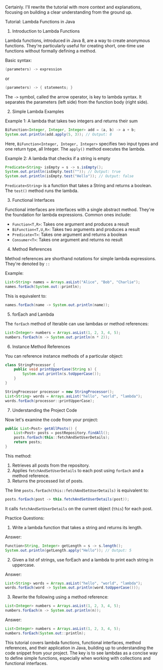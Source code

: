 Certainly. I'll rewrite the tutorial with more context and explanations, focusing on building a clear understanding from the ground up.

Tutorial: Lambda Functions in Java

1. Introduction to Lambda Functions

Lambda functions, introduced in Java 8, are a way to create anonymous functions. They're particularly useful for creating short, one-time use functions without formally defining a method.

Basic syntax:

```java
(parameters) -> expression
```

or

```java
(parameters) -> { statements; }
```

The `->` symbol, called the arrow operator, is key to lambda syntax. It separates the parameters (left side) from the function body (right side).

2. Simple Lambda Examples

Example 1: A lambda that takes two integers and returns their sum

```java
BiFunction<Integer, Integer, Integer> add = (a, b) -> a + b;
System.out.println(add.apply(5, 3)); // Output: 8
```

Here, `BiFunction<Integer, Integer, Integer>` specifies two input types and one return type, all Integer. The `apply()` method executes the lambda.

Example 2: A lambda that checks if a string is empty

```java
Predicate<String> isEmpty = s -> s.isEmpty();
System.out.println(isEmpty.test("")); // Output: true
System.out.println(isEmpty.test("Hello")); // Output: false
```

`Predicate<String>` is a function that takes a String and returns a boolean. The `test()` method runs the lambda.

3. Functional Interfaces

Functional interfaces are interfaces with a single abstract method. They're the foundation for lambda expressions. Common ones include:

- `Function<T,R>`: Takes one argument and produces a result
- `BiFunction<T,U,R>`: Takes two arguments and produces a result
- `Predicate<T>`: Takes one argument and returns a boolean
- `Consumer<T>`: Takes one argument and returns no result

4. Method References

Method references are shorthand notations for simple lambda expressions. They're denoted by `::`

Example:

```java
List<String> names = Arrays.asList("Alice", "Bob", "Charlie");
names.forEach(System.out::println);
```

This is equivalent to:

```java
names.forEach(name -> System.out.println(name));
```

5. forEach and Lambda

The `forEach` method of Iterable can use lambdas or method references:

```java
List<Integer> numbers = Arrays.asList(1, 2, 3, 4, 5);
numbers.forEach(n -> System.out.println(n * 2));
```

6. Instance Method References

You can reference instance methods of a particular object:

```java
class StringProcessor {
    public void printUpperCase(String s) {
        System.out.println(s.toUpperCase());
    }
}

StringProcessor processor = new StringProcessor();
List<String> words = Arrays.asList("hello", "world", "lambda");
words.forEach(processor::printUpperCase);
```

7. Understanding the Project Code

Now let's examine the code from your project:

```java
public List<Post> getAllPosts() {
    List<Post> posts = postRepository.findAll();
    posts.forEach(this::fetchAndSetUserDetails);
    return posts;
}
```

This method:

1. Retrieves all posts from the repository.
2. Applies `fetchAndSetUserDetails` to each post using `forEach` and a method reference.
3. Returns the processed list of posts.

The line `posts.forEach(this::fetchAndSetUserDetails)` is equivalent to:

```java
posts.forEach(post -> this.fetchAndSetUserDetails(post));
```

It calls `fetchAndSetUserDetails` on the current object (`this`) for each post.

Practice Questions:

1. Write a lambda function that takes a string and returns its length.

Answer:

```java
Function<String, Integer> getLength = s -> s.length();
System.out.println(getLength.apply("Hello")); // Output: 5
```

2. Given a list of strings, use forEach and a lambda to print each string in uppercase.

Answer:

```java
List<String> words = Arrays.asList("hello", "world", "lambda");
words.forEach(word -> System.out.println(word.toUpperCase()));
```

3. Rewrite the following using a method reference:

```java
List<Integer> numbers = Arrays.asList(1, 2, 3, 4, 5);
numbers.forEach(n -> System.out.println(n));
```

Answer:

```java
List<Integer> numbers = Arrays.asList(1, 2, 3, 4, 5);
numbers.forEach(System.out::println);
```

This tutorial covers lambda functions, functional interfaces, method references, and their application in Java, building up to understanding the code snippet from your project. The key is to see lambdas as a concise way to define simple functions, especially when working with collections and functional interfaces.
